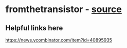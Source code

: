 # fromthetransistor - [source](https://github.com/geohot/fromthetransistor)


## Helpful links here
https://news.ycombinator.com/item?id=40895935
